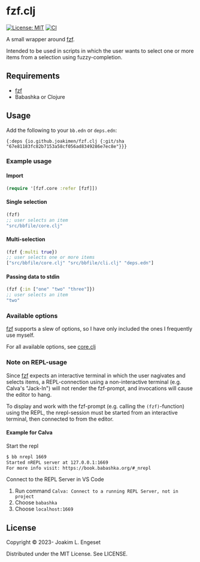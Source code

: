 # fzf.clj

[![License: MIT](https://img.shields.io/badge/license-MIT-blue.svg?style=flat)](https://choosealicense.com/licenses/mit/) [![CI](https://github.com/joakimen/fzf.clj/actions/workflows/ci.yml/badge.svg)](https://github.com/joakimen/fzf.clj/actions/workflows/ci.yml)

A small wrapper around [fzf](https://github.com/junegunn/fzf).

Intended to be used in scripts in which the user wants to select one or more items from a selection using fuzzy-completion.

## Requirements

- [fzf](https://github.com/junegunn/fzf)
- Babashka or Clojure

## Usage

Add the following to your `bb.edn` or `deps.edn`:

```edn
{:deps {io.github.joakimen/fzf.clj {:git/sha "67e81183fc82b7153a58cf056ad8349286e7ec8e"}}}
```

### Example usage

#### Import

```clojure
(require '[fzf.core :refer [fzf]])
```

#### Single selection

```clojure
(fzf)
;; user selects an item
"src/bbfile/core.clj"
```

#### Multi-selection

```clojure
(fzf {:multi true})
;; user selects one or more items
["src/bbfile/core.clj" "src/bbfile/cli.clj" "deps.edn"]
```

#### Passing data to stdin

```clojure
(fzf {:in ["one" "two" "three"]})
;; user selects an item
"two"
```

### Available options

[fzf](https://github.com/junegunn/fzf) supports a slew of options, so I have only included the ones I frequently use myself.

For all available options, see [core.clj](src/fzf/core.clj)

### Note on REPL-usage

Since [fzf](https://github.com/junegunn/fzf) expects an interactive terminal in which the user nagivates and selects items, a REPL-connection using a non-interactive terminal (e.g. Calva's "Jack-In") will not render the fzf-prompt, and invocations will cause the editor to hang.

To display and work with the fzf-prompt (e.g. calling the `(fzf)`-function) using the REPL, the nrepl-session must be started from an interactive terminal, then connected to from the editor.

#### Example for Calva

Start the repl

```bash
$ bb nrepl 1669
Started nREPL server at 127.0.0.1:1669
For more info visit: https://book.babashka.org/#_nrepl
```

Connect to the REPL Server in VS Code

1. Run command `Calva: Connect to a running REPL Server, not in project`
2. Choose `babashka`
3. Choose `localhost:1669`

## License

Copyright © 2023- Joakim L. Engeset

Distributed under the MIT License. See LICENSE.
